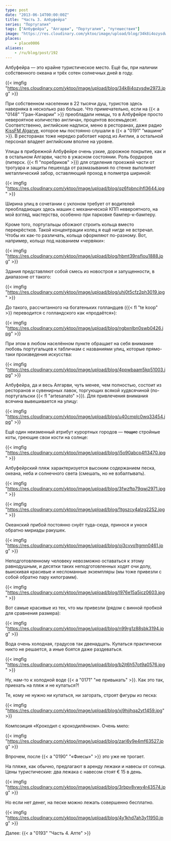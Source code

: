 ```yaml
---
type: post
date: "2013-06-14T00:00:00Z"
title: "Часть 3. Албуфейра"
series: "Португалия"
tags: ["Албуфейра", "Алгарви", "Португалия", "путешествия"]
image: "https://res.cloudinary.com/yktoo/image/upload/blog/34k8i4ozysdw2973.jpg"
places:
    - place0006
aliases:
    - /ru/blog/post/192
---
```


Албуфейра — это крайне туристическое место. Ещё бы, при наличии собственного океана и трёх сотен солнечных дней в году.

{{< imgfig "https://res.cloudinary.com/yktoo/image/upload/blog/34k8i4ozysdw2973.jpg" >}}

<!--more-->

При собственном населении в 22 тысячи душ, туристов здесь наверняка в несколько раз больше. Что примечательно, если на {{< a "0148" "Гран-Канарии" >}} преобладали немцы, то в Албуфейре просто невероятное количество англичан, процентов восемьдесят. Соответственно, английские надписи, меню в ресторанах, даже радио [KissFM Algarve](http://www.kissfmalgarve.com/), которое мы постоянно слушали в {{< a "0191" "машине" >}}. В ресторанах тоже нередко работает народ из Англии, а остальной персонал владеет английским вполне на уровне.

Улицы в прибрежной Албуфейре очень узкие, дорожное покрытие, как и в остальном Алгарви, часто в ужасном состоянии. Роль бордюров (питерск. {{< fl "поребриков" >}}) для отделения проезжей части от тротуара и защиты пешехода от размазывания по стенке выполняет металлический забор, оставляющий проход в полметра шириной:

{{< imgfig "https://res.cloudinary.com/yktoo/image/upload/blog/qz6fpbncihfl3644.jpg" >}}

Ширина улиц в сочетании с уклоном требует от водителей преобладающих здесь машин с механической КПП невероятного, на мой взгляд, мастерства, особенно при парковке бампер-к-бамперу.

Кроме того, португальцы обожают строить кольца вместо перекрёстков. Такой концентрации колец я ещё нигде не встречал. Чтобы их как-то различать, кольца оформляют по-разному. Вот, например, кольцо под названием «червяки»:

{{< imgfig "https://res.cloudinary.com/yktoo/image/upload/blog/hbmt39nsflou1888.jpg" >}}

Здания представляют собой смесь из новостроя и запущенности, в диапазоне от такого:

{{< imgfig "https://res.cloudinary.com/yktoo/image/upload/blog/uhj0t5cfz2ph3019.jpg" >}}

До такого, рассчитанного на богатеньких голландцев ({{< fl "te koop" >}} переводится с голландского как «продаётся»):

{{< imgfig "https://res.cloudinary.com/yktoo/image/upload/blog/ngbxnlbn0swb0426.jpg" >}}

При этом в любом населённом пункте обращает на себя внимание любовь португальцев к табличкам с названиями улиц, которые прямо-таки произведения искусства:

{{< imgfig "https://res.cloudinary.com/yktoo/image/upload/blog/4ppwbaam5kp51003.jpg" >}}

Албуфейра, да и весь Алгарви, чуть менее, чем полностью, состоит из ресторанов и сувенирных лавок, торгующих всякой худвсячиной (по-португальски {{< fl "artesanato" >}}). Для привлечения внимания всячина вывешивается на улицу:

{{< imgfig "https://res.cloudinary.com/yktoo/image/upload/blog/u40cmplc0wq33454.jpg" >}}

Ещё один неизменный атрибут курортных городов — ~~тощие~~ стройные коты, греющие свои кости на солнце:

{{< imgfig "https://res.cloudinary.com/yktoo/image/upload/blog/i5o90abcp4fl3470.jpg" >}}

Албуфейрский пляж характеризуется высоким содержанием песка, океана, неба и солнечного света (смешать, но не взбалтывать).

{{< imgfig "https://res.cloudinary.com/yktoo/image/upload/blog/3fwzftp79qwj2971.jpg" >}}

{{< imgfig "https://res.cloudinary.com/yktoo/image/upload/blog/1tgszcy4alzg2252.jpg" >}}

Океанский прибой постоянно снуёт туда-сюда, принося и унося обратно мириады ракушек.

{{< imgfig "https://res.cloudinary.com/yktoo/image/upload/blog/oj3cvvo1tgmn0461.jpg" >}}

Неподготовленному человеку невозможно оставаться к этому равнодушным, и десятки таких неподготовленных ходят очи долу, выискивая красивые и несломанные экземпляры (мы тоже привезли с собой обратно пару килограмм).

{{< imgfig "https://res.cloudinary.com/yktoo/image/upload/blog/l976e15a5icz0603.jpg" >}}

Вот самые красивые из тех, что мы привезли (рядом с винной пробкой для сравнения размера):

{{< imgfig "https://res.cloudinary.com/yktoo/image/upload/blog/n99rg1z88sbk3194.jpg" >}}

Вода очень холодная, градусов так двенадцать. Купаться практически никто не решается, а иные боятся даже раздеваться.

{{< imgfig "https://res.cloudinary.com/yktoo/image/upload/blog/b2jt6h57ot9a0576.jpg" >}}

Ну, нам-то к холодной воде {{< a "0171" "не привыкать" >}}. Как это так, приехать на пляж и не купаться?!

Те, кому не нужно ни купаться, ни загорать, строят фигуры из песка:

{{< imgfig "https://res.cloudinary.com/yktoo/image/upload/blog/xj9hjjhqa2yt1459.jpg" >}}

Композиция «Крокодил с крокодилёнком». Очень мило:

{{< imgfig "https://res.cloudinary.com/yktoo/image/upload/blog/zari6y9e4mf63527.jpg" >}}

Впрочем, после {{< a "0190" "«Фиесы»" >}} это уже не трогает.

На пляже, как обычно, предлагают в аренду лежаки и навесы от солнца. Цены туристические: два лежака с навесом стоят € 15 в день.

{{< imgfig "https://res.cloudinary.com/yktoo/image/upload/blog/3rbpv8vwy4r43574.jpg" >}}

Но если нет денег, на песке можно лежать совершенно бесплатно.

{{< imgfig "https://res.cloudinary.com/yktoo/image/upload/blog/4y1khd7ah3y11950.jpg" >}}

Далее: {{< a "0193" "Часть 4. Алте" >}}
